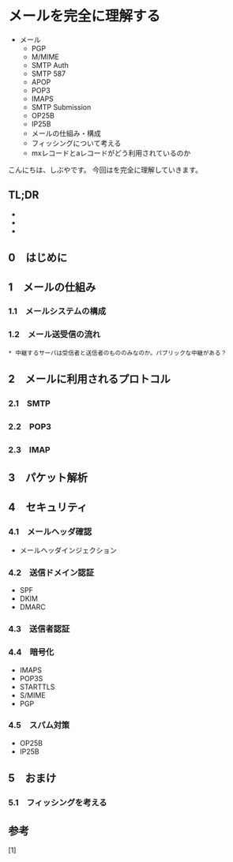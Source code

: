 # メールを完全に理解する


<!--
Todo:
- TLDR

-->


* メール
    * PGP
    * M/MIME
    * SMTP Auth
    * SMTP 587
    * APOP
    * POP3
    * IMAPS
    * SMTP Submission
    * OP25B
    * IP25B
    * メールの仕組み・構成
    * フィッシングについて考える
    * mxレコードとaレコードがどう利用されているのか

こんにちは、しぶやです。
今回はを完全に理解していきます。


## TL;DR

*
*
*

## 0　はじめに

## 1　メールの仕組み

### 1.1　メールシステムの構成

### 1.2　メール送受信の流れ

    * 中継するサーバは受信者と送信者のもののみなのか。パブリックな中継がある？

## 2　メールに利用されるプロトコル

### 2.1　SMTP

### 2.2　POP3

### 2.3　IMAP


## 3　パケット解析


## 4　セキュリティ

### 4.1　メールヘッダ確認


* メールヘッダインジェクション

### 4.2　送信ドメイン認証

* SPF
* DKIM
* DMARC

### 4.3　送信者認証

### 4.4　暗号化

* IMAPS
* POP3S
* STARTTLS
* S/MIME
* PGP

### 4.5　スパム対策

* OP25B
* IP25B


## 5　おまけ

### 5.1　フィッシングを考える


## 参考

[1] []()

